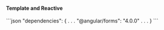 <h4 class="miami"><span class="template">Template</span> and <span class="reactive">Reactive</h4>
```json
"dependencies": {
  . . .
  "@angular/forms": "4.0.0"
  . . .
}
```